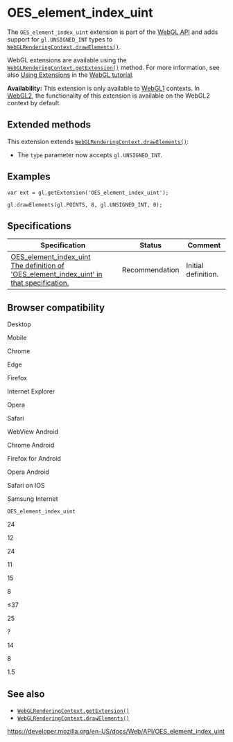 OES\_element\_index\_uint
=========================

The `OES_element_index_uint` extension is part of the [WebGL API](webgl_api) and adds support for `gl.UNSIGNED_INT` types to [`WebGLRenderingContext.drawElements()`](webglrenderingcontext/drawelements).

WebGL extensions are available using the [`WebGLRenderingContext.getExtension()`](webglrenderingcontext/getextension) method. For more information, see also [Using Extensions](webgl_api/using_extensions) in the [WebGL tutorial](webgl_api/tutorial).

**Availability:** This extension is only available to [WebGL1](webglrenderingcontext) contexts. In [WebGL2](webgl2renderingcontext), the functionality of this extension is available on the WebGL2 context by default.

Extended methods
----------------

This extension extends [`WebGLRenderingContext.drawElements()`](webglrenderingcontext/drawelements):

-   The `type` parameter now accepts `gl.UNSIGNED_INT`.

Examples
--------

    var ext = gl.getExtension('OES_element_index_uint');

    gl.drawElements(gl.POINTS, 8, gl.UNSIGNED_INT, 0);

Specifications
--------------

<table><thead><tr class="header"><th>Specification</th><th>Status</th><th>Comment</th></tr></thead><tbody><tr class="odd"><td><a href="https://www.khronos.org/registry/webgl/extensions/OES_element_index_uint/">OES_element_index_uint<br />
<span class="small">The definition of 'OES_element_index_uint' in that specification.</span></a></td><td><span class="spec-rec">Recommendation</span></td><td>Initial definition.</td></tr></tbody></table>

Browser compatibility
---------------------

Desktop

Mobile

Chrome

Edge

Firefox

Internet Explorer

Opera

Safari

WebView Android

Chrome Android

Firefox for Android

Opera Android

Safari on IOS

Samsung Internet

`OES_element_index_uint`

24

12

24

11

15

8

≤37

25

?

14

8

1.5

See also
--------

-   [`WebGLRenderingContext.getExtension()`](webglrenderingcontext/getextension)
-   [`WebGLRenderingContext.drawElements()`](webglrenderingcontext/drawelements)

<a href="https://developer.mozilla.org/en-US/docs/Web/API/OES_element_index_uint" class="_attribution-link">https://developer.mozilla.org/en-US/docs/Web/API/OES_element_index_uint</a>

